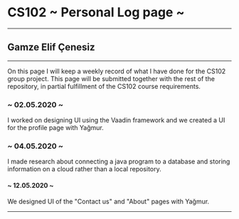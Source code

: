 # CS102 ~ Personal Log page ~
****
## Gamze Elif Çenesiz 
****

On this page I will keep a weekly record of what I have done for the CS102 group project. This page will be submitted together with the rest of the repository, in partial fulfillment of the CS102 course requirements.

### ~ 02.05.2020 ~
I worked on designing UI using the Vaadin framework and we created a UI for the profile page with Yağmur. 

### ~ 04.05.2020 ~
I made research about connecting a java program to a database and storing information on a cloud rather than a local repository.

#### ~ 12.05.2020 ~
We designed UI of the "Contact us" and "About" pages with Yağmur.

****
